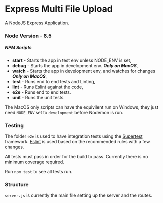 # Express Multi File Upload

A NodeJS Express Application.

### Node Version - 6.5

##### NPM Scripts
* **start** - Starts the app in test env unless NODE_ENV is set,
* **debug** - Starts the app in development env. ***Only on MacOS***,
* **watch** - Starts the app in development env, and watches for changes ***Only on MacOS***,
* **test** - Runs end to end tests and Linting,
* **lint** - Runs Eslint against the code,
* **e2e** - Runs end to end tests.
* **unit** - Runs the unit tests.

The MacOS only scripts can have the equivilent run on Windows, they just need `NODE_ENV` set to `development` before Nodemon is run.

### Testing

The folder `e2e` is used to have integration tests using the [Supertest](https://github.com/visionmedia/supertest) framework.
[Eslint](https://eslint.org/) is used based on the recommended rules with a few changes.

All tests must pass in order for the build to pass. Currently there is no minimum coverage required.

Run `npm test` to see all tests run.

### Structure
`server.js` is currently the main file setting up the server and the routes.

